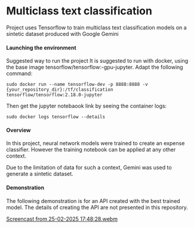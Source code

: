 # Multiclass text classification

Project uses Tensorflow to train multiclass text classification models on a sintetic dataset produced with Google Gemini

#### Launching the environment
Suggested way to run the project
It is suggested to run with docker, using the base image tensorflow/tensorflow:-gpu-jupyter. Adapt the following command:

`sudo docker run --name tensorflow-dev -p 8888:8888 -v {your_repository_dir}:/tf/classification  tensorflow/tensorflow:2.18.0-jupyter`

Then get the jupyter notebaook link by seeing the container logs:

`sudo docker logs tensorflow --details`

#### Overview
In this project, neural network models were trained to create an expense classifier. However the training notebook can be applied at any other context.

Due to the limitation of data for such a context, Gemini was used to generate a sintetic dataset. 

#### Demonstration
The following demonstration is for an API created with the best trained model. The details of creating the API are not presented in this repository.

[Screencast from 25-02-2025 17:48:28.webm](https://github.com/user-attachments/assets/1633e62b-cc58-42d7-aec7-835e0248d299)
